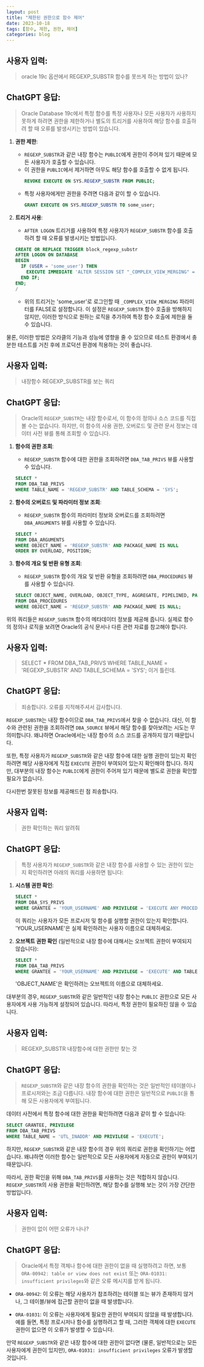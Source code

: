 ```yaml
---
layout: post
title: "제한된 권한으로 함수 제어"
date: 2023-10-18
tags: [함수, 제한, 권한, 제어]
categories: blog
---
```


## 사용자 입력:
> oracle 19c 옵션에서 REGEXP_SUBSTR 함수를 못쓰게 하는 방법이 있나?

## ChatGPT 응답:
> Oracle Database 19c에서 특정 함수를 특정 사용자나 모든 사용자가 사용하지 못하게 하려면 권한을 제한하거나 별도의 트리거를 사용하여 해당 함수를 호출하려 할 때 오류를 발생시키는 방법이 있습니다.

1. **권한 제한**: 
   - `REGEXP_SUBSTR`과 같은 내장 함수는 `PUBLIC`에게 권한이 주어져 있기 때문에 모든 사용자가 호출할 수 있습니다.
   - 이 권한을 `PUBLIC`에서 제거하면 아무도 해당 함수를 호출할 수 없게 됩니다.
     ```sql
     REVOKE EXECUTE ON SYS.REGEXP_SUBSTR FROM PUBLIC;
     ```
   - 특정 사용자에게만 권한을 주려면 다음과 같이 할 수 있습니다.
     ```sql
     GRANT EXECUTE ON SYS.REGEXP_SUBSTR TO some_user;
     ```
   
2. **트리거 사용**:
   - `AFTER LOGON` 트리거를 사용하여 특정 사용자가 `REGEXP_SUBSTR` 함수를 호출하려 할 때 오류를 발생시키는 방법입니다.
   ```sql
   CREATE OR REPLACE TRIGGER block_regexp_substr
   AFTER LOGON ON DATABASE
   BEGIN
     IF (USER = 'some_user') THEN
       EXECUTE IMMEDIATE 'ALTER SESSION SET "_COMPLEX_VIEW_MERGING" = FALSE';
     END IF;
   END;
   /
   ```
   - 위의 트리거는 'some_user'로 로그인할 때 `_COMPLEX_VIEW_MERGING` 파라미터를 FALSE로 설정합니다. 이 설정은 `REGEXP_SUBSTR` 함수 호출을 방해하지 않지만, 이러한 방식으로 원하는 로직을 추가하여 특정 함수 호출에 제한을 둘 수 있습니다.

물론, 이러한 방법은 오라클의 기능과 성능에 영향을 줄 수 있으므로 테스트 환경에서 충분한 테스트를 거친 후에 프로덕션 환경에 적용하는 것이 좋습니다.

## 사용자 입력:
>  내장함수 REGEXP_SUBSTR를 보는 쿼리

## ChatGPT 응답:
> Oracle의 `REGEXP_SUBSTR`는 내장 함수로서, 이 함수의 정의나 소스 코드를 직접 볼 수는 없습니다. 하지만, 이 함수의 사용 권한, 오버로드 및 관련 문서 정보는 데이터 사전 뷰를 통해 조회할 수 있습니다.

1. **함수의 권한 조회**:
    - `REGEXP_SUBSTR` 함수에 대한 권한을 조회하려면 `DBA_TAB_PRIVS` 뷰를 사용할 수 있습니다.
    ```sql
    SELECT * 
    FROM DBA_TAB_PRIVS 
    WHERE TABLE_NAME = 'REGEXP_SUBSTR' AND TABLE_SCHEMA = 'SYS';
    ```

2. **함수의 오버로드 및 파라미터 정보 조회**:
    - `REGEXP_SUBSTR` 함수의 파라미터 정보와 오버로드를 조회하려면 `DBA_ARGUMENTS` 뷰를 사용할 수 있습니다.
    ```sql
    SELECT *
    FROM DBA_ARGUMENTS 
    WHERE OBJECT_NAME = 'REGEXP_SUBSTR' AND PACKAGE_NAME IS NULL 
    ORDER BY OVERLOAD, POSITION;
    ```

3. **함수의 개요 및 반환 유형 조회**:
    - `REGEXP_SUBSTR` 함수의 개요 및 반환 유형을 조회하려면 `DBA_PROCEDURES` 뷰를 사용할 수 있습니다.
    ```sql
    SELECT OBJECT_NAME, OVERLOAD, OBJECT_TYPE, AGGREGATE, PIPELINED, PARALLEL, DETERMINISTIC, AUTHID 
    FROM DBA_PROCEDURES 
    WHERE OBJECT_NAME = 'REGEXP_SUBSTR' AND PACKAGE_NAME IS NULL;
    ```

위의 쿼리들은 `REGEXP_SUBSTR` 함수의 메타데이터 정보를 제공해 줍니다. 실제로 함수의 정의나 로직을 보려면 Oracle의 공식 문서나 다른 관련 자료를 참고해야 합니다.

## 사용자 입력:
> SELECT * 
FROM DBA_TAB_PRIVS 
WHERE TABLE_NAME = 'REGEXP_SUBSTR' AND TABLE_SCHEMA = 'SYS';
 이거 틀린데.

## ChatGPT 응답:
> 죄송합니다. 오류를 지적해주셔서 감사합니다.

`REGEXP_SUBSTR`는 내장 함수이므로 `DBA_TAB_PRIVS`에서 찾을 수 없습니다. 대신, 이 함수와 관련된 권한을 조회하려면 `DBA_SOURCE` 뷰에서 해당 함수를 찾아보려는 시도는 무의미합니다. 왜냐하면 Oracle에서는 내장 함수의 소스 코드를 공개하지 않기 때문입니다.

또한, 특정 사용자가 `REGEXP_SUBSTR`와 같은 내장 함수에 대한 실행 권한이 있는지 확인하려면 해당 사용자에게 직접 `EXECUTE` 권한이 부여되어 있는지 확인해야 합니다. 하지만, 대부분의 내장 함수는 `PUBLIC`에게 권한이 주어져 있기 때문에 별도로 권한을 확인할 필요가 없습니다.

다시한번 잘못된 정보를 제공해드린 점 죄송합니다.

## 사용자 입력:
> 권한 확인하는 쿼리 알려줘

## ChatGPT 응답:
> 특정 사용자가 `REGEXP_SUBSTR`와 같은 내장 함수를 사용할 수 있는 권한이 있는지 확인하려면 아래의 쿼리를 사용하면 됩니다:

1. **시스템 권한 확인**:
    ```sql
    SELECT * 
    FROM DBA_SYS_PRIVS 
    WHERE GRANTEE = 'YOUR_USERNAME' AND PRIVILEGE = 'EXECUTE ANY PROCEDURE';
    ```

   이 쿼리는 사용자가 모든 프로시저 및 함수를 실행할 권한이 있는지 확인합니다. 'YOUR_USERNAME'은 실제 확인하려는 사용자 이름으로 대체하세요.

2. **오브젝트 권한 확인** (일반적으로 내장 함수에 대해서는 오브젝트 권한이 부여되지 않습니다):
    ```sql
    SELECT * 
    FROM DBA_TAB_PRIVS 
    WHERE GRANTEE = 'YOUR_USERNAME' AND PRIVILEGE = 'EXECUTE' AND TABLE_NAME = 'OBJECT_NAME';
    ```

   'OBJECT_NAME'은 확인하려는 오브젝트의 이름으로 대체하세요. 

대부분의 경우, `REGEXP_SUBSTR`와 같은 일반적인 내장 함수는 `PUBLIC` 권한으로 모든 사용자에게 사용 가능하게 설정되어 있습니다. 따라서, 특정 권한이 필요하진 않을 수 있습니다.

## 사용자 입력:
> REGEXP_SUBSTR 내장함수에 대한 권한만 찾는 것

## ChatGPT 응답:
> `REGEXP_SUBSTR`와 같은 내장 함수의 권한을 확인하는 것은 일반적인 테이블이나 프로시저와는 조금 다릅니다. 내장 함수에 대한 권한은 일반적으로 `PUBLIC`을 통해 모든 사용자에게 부여됩니다.

데이터 사전에서 특정 함수에 대한 권한을 확인하려면 다음과 같이 할 수 있습니다:

```sql
SELECT GRANTEE, PRIVILEGE 
FROM DBA_TAB_PRIVS 
WHERE TABLE_NAME = 'UTL_INADDR' AND PRIVILEGE = 'EXECUTE';
```

하지만, `REGEXP_SUBSTR`와 같은 내장 함수의 경우 위의 쿼리로 권한을 확인하기는 어렵습니다. 왜냐하면 이러한 함수는 일반적으로 모든 사용자에게 자동으로 권한이 부여되기 때문입니다. 

따라서, 권한 확인을 위해 `DBA_TAB_PRIVS`를 사용하는 것은 적합하지 않습니다. `REGEXP_SUBSTR`의 사용 권한을 확인하려면, 해당 함수를 실행해 보는 것이 가장 간단한 방법입니다.

## 사용자 입력:
> 권한이 없이 어떤 오류가 나나?

## ChatGPT 응답:
> Oracle에서 특정 객체나 함수에 대한 권한이 없을 때 실행하려고 하면, 보통 `ORA-00942: table or view does not exist` 또는 `ORA-01031: insufficient privileges`와 같은 오류 메시지를 받게 됩니다.

- `ORA-00942`: 이 오류는 해당 사용자가 참조하려는 테이블 또는 뷰가 존재하지 않거나, 그 테이블/뷰에 접근할 권한이 없을 때 발생합니다.
  
- `ORA-01031`: 이 오류는 사용자에게 필요한 권한이 부여되지 않았을 때 발생합니다. 예를 들면, 특정 프로시저나 함수를 실행하려고 할 때, 그러한 객체에 대한 `EXECUTE` 권한이 없으면 이 오류가 발생할 수 있습니다.

만약 `REGEXP_SUBSTR`와 같은 내장 함수에 대한 권한이 없다면 (물론, 일반적으로는 모든 사용자에게 권한이 있지만), `ORA-01031: insufficient privileges` 오류가 발생할 것입니다.

